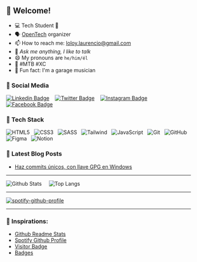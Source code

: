 ## 👋 Welcome!

* 💻 Tech Student 💙
* 🗣️ [OpenTech](https://github.com/opentech-pe) organizer
* 📫 How to reach me: loloy.laurencio@gmail.com
* 💬 *Ask me anything, I like to talk*
* 😄 My pronouns are `he/him/él`
* 🚵 #MTB #XC
* 🚀 Fun fact: I'm a garage musician


### 👥 Social Media

[![Linkedin Badge](https://img.shields.io/badge/-JimmyLoloy98-00599C?style=flat-square&logo=Linkedin&logoColor=white&link=https://www.linkedin.com/in/JimmyLoloy98/)](https://www.linkedin.com/in/JimmyLoloy98) &nbsp;&nbsp;
[![Twitter Badge](https://img.shields.io/badge/-JimmyLoloy98-007ACC?style=flat-square&logo=Twitter&logoColor=white&link=https://www.twitter.com/JimmyLoloy98/)](https://www.twitter.com/JimmyLoloy98) &nbsp;&nbsp;
[![Instagram Badge](https://img.shields.io/badge/-JimmyLoloy98-orange?style=flat-square&logo=instagram&logoColor=white&link=https://www.instagram.com/JimmyLoloy98/)](https://www.instagram.com/JimmyLoloy98) &nbsp;&nbsp;
[![Facebook Badge](https://img.shields.io/badge/-JimmyLoloy98-blue?style=flat-square&logo=facebook&logoColor=white&link=https://www.facebook.com/JimmyLoloy98/)](https://www.facebook.com/JimmyLoloy98)

### 🌱 Tech Stack

![HTML5](https://img.shields.io/badge/-HTML5-E34F26?style=flat-square&logo=html5&logoColor=white) &nbsp;
![CSS3](https://img.shields.io/badge/-CSS3-1572B6?style=flat-square&logo=css3) &nbsp;
![SASS](https://img.shields.io/badge/-SASS-thistle?style=flat-square&logo=Sass) &nbsp;
![Tailwind](https://img.shields.io/badge/-Tailwind-midnightblue?style=flat-square&logo=Tailwindcss) &nbsp;
![JavaScript](https://img.shields.io/badge/-JavaScript-black?style=flat-square&logo=javascript) &nbsp;
![Git](https://img.shields.io/badge/-Git-gray?style=flat-square&logo=git) &nbsp;
![GitHub](https://img.shields.io/badge/-GitHub-181717?style=flat-square&logo=github)
![Figma](https://img.shields.io/badge/-Figma-silver?style=flat-square&logoColor=black&logo=Figma) &nbsp;
![Notion](https://img.shields.io/badge/-Notion-white?style=flat-square&logoColor=black&logo=Notion)

### 📕 Latest Blog Posts

- [Haz commits únicos, con llave GPG en Windows](https://jimmyloloy.notion.site/Haz-commits-nicos-con-llave-GPG-en-Windows-e79d1faca17744fb961095dd3fd91f4f)

----

![Github Stats](https://github-readme-stats.vercel.app/api?username=JimmyLoloy98&count_private=true&show_icons=true&include_all_commits=true&theme=gotham) &nbsp;&nbsp;&nbsp;
![Top Langs](https://github-readme-stats.vercel.app/api/top-langs/?username=JimmyLoloy98&hide=TeX&layout=compact&theme=gotham)

----

[![spotify-github-profile](https://spotify-github-profile.vercel.app/api/view?uid=8krir1wpbazl9zxi2grpac68i&cover_image=true&theme=novatorem&bar_color=00ff00&bar_color_cover=false)](https://spotify-github-profile.vercel.app/api/view?uid=8krir1wpbazl9zxi2grpac68i&redirect=true)

----

### 🤝 Inspirations:
 * [Github Readme Stats](https://github.com/anuraghazra/github-readme-stats)
 * [Spotify Github Profile](https://github.com/kittinan/spotify-github-profile)
 * [Visitor Badge](https://visitor-badge.laobi.icu/)
 * [Badges](https://img.shields.io/)
